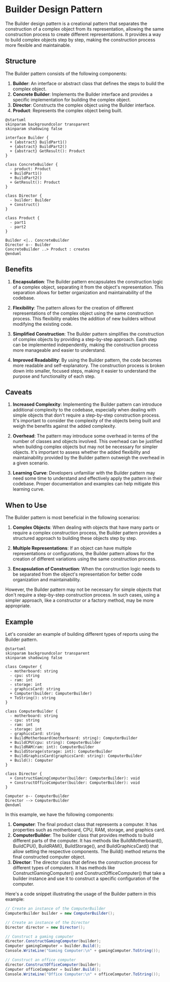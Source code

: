 # Builder Design Pattern

The Builder design pattern is a creational pattern that separates the construction of a complex object from its representation, allowing the same construction process to create different representations. It provides a way to build complex objects step by step, making the construction process more flexible and maintainable.

## Structure

The Builder pattern consists of the following components:

1. **Builder**: An interface or abstract class that defines the steps to build the complex object.
2. **Concrete Builder**: Implements the Builder interface and provides a specific implementation for building the complex object.
3. **Director**: Constructs the complex object using the Builder interface.
4. **Product**: Represents the complex object being built.

```plantuml
@startuml
skinparam backgroundcolor transparent
skinparam shadowing false

interface Builder {
  + {abstract} BuildPart1()
  + {abstract} BuildPart2()
  + {abstract} GetResult(): Product
}

class ConcreteBuilder {
  - product: Product
  + BuildPart1()
  + BuildPart2()
  + GetResult(): Product
}

class Director {
  - builder: Builder
  + Construct()
}

class Product {
  - part1
  - part2
}

Builder <|.. ConcreteBuilder
Director o-- Builder
ConcreteBuilder ..> Product : creates
@enduml
```

## Benefits

1. **Encapsulation**: The Builder pattern encapsulates the construction logic of a complex object, separating it from the object's representation. This separation allows for better organization and maintainability of the codebase.

2. **Flexibility**: The pattern allows for the creation of different representations of the complex object using the same construction process. This flexibility enables the addition of new builders without modifying the existing code.

3. **Simplified Construction**: The Builder pattern simplifies the construction of complex objects by providing a step-by-step approach. Each step can be implemented independently, making the construction process more manageable and easier to understand.

4. **Improved Readability**: By using the Builder pattern, the code becomes more readable and self-explanatory. The construction process is broken down into smaller, focused steps, making it easier to understand the purpose and functionality of each step.

## Caveats

1. **Increased Complexity**: Implementing the Builder pattern can introduce additional complexity to the codebase, especially when dealing with simple objects that don't require a step-by-step construction process. It's important to consider the complexity of the objects being built and weigh the benefits against the added complexity.

2. **Overhead**: The pattern may introduce some overhead in terms of the number of classes and objects involved. This overhead can be justified when building complex objects but may not be necessary for simpler objects. It's important to assess whether the added flexibility and maintainability provided by the Builder pattern outweigh the overhead in a given scenario.

3. **Learning Curve**: Developers unfamiliar with the Builder pattern may need some time to understand and effectively apply the pattern in their codebase. Proper documentation and examples can help mitigate this learning curve.

## When to Use

The Builder pattern is most beneficial in the following scenarios:

1. **Complex Objects**: When dealing with objects that have many parts or require a complex construction process, the Builder pattern provides a structured approach to building these objects step by step.

2. **Multiple Representations**: If an object can have multiple representations or configurations, the Builder pattern allows for the creation of different variations using the same construction process.

3. **Encapsulation of Construction**: When the construction logic needs to be separated from the object's representation for better code organization and maintainability.

However, the Builder pattern may not be necessary for simple objects that don't require a step-by-step construction process. In such cases, using a simpler approach, like a constructor or a factory method, may be more appropriate.

## Example

Let's consider an example of building different types of reports using the Builder pattern.

```plantuml
@startuml
skinparam backgroundcolor transparent
skinparam shadowing false

class Computer {
  - motherboard: string
  - cpu: string
  - ram: int
  - storage: int
  - graphicsCard: string
  + Computer(builder: ComputerBuilder)
  + ToString(): string
}

class ComputerBuilder {
  - motherboard: string
  - cpu: string
  - ram: int
  - storage: int
  - graphicsCard: string
  + BuildMotherboard(motherboard: string): ComputerBuilder
  + BuildCPU(cpu: string): ComputerBuilder
  + BuildRAM(ram: int): ComputerBuilder
  + BuildStorage(storage: int): ComputerBuilder
  + BuildGraphicsCard(graphicsCard: string): ComputerBuilder
  + Build(): Computer
}

class Director {
  + ConstructGamingComputer(builder: ComputerBuilder): void
  + ConstructOfficeComputer(builder: ComputerBuilder): void
}

Computer o-- ComputerBuilder
Director --> ComputerBuilder
@enduml
```

In this example, we have the following components:

1. **Computer**: The final product class that represents a computer. It has properties such as motherboard, CPU, RAM, storage, and graphics card.
2. **ComputerBuilder**: The builder class that provides methods to build different parts of the computer. It has methods like BuildMotherboard(), BuildCPU(), BuildRAM(), BuildStorage(), and BuildGraphicsCard() that allow setting the respective components. The Build() method returns the final constructed computer object.
3. **Director**: The director class that defines the construction process for different types of computers. It has methods like ConstructGamingComputer() and ConstructOfficeComputer() that take a builder instance and use it to construct a specific configuration of the computer.

Here's a code snippet illustrating the usage of the Builder pattern in this example:

```cs
// Create an instance of the ComputerBuilder
ComputerBuilder builder = new ComputerBuilder();

// Create an instance of the Director
Director director = new Director();

// Construct a gaming computer
director.ConstructGamingComputer(builder);
Computer gamingComputer = builder.Build();
Console.WriteLine("Gaming Computer:\n" + gamingComputer.ToString());

// Construct an office computer
director.ConstructOfficeComputer(builder);
Computer officeComputer = builder.Build();
Console.WriteLine("Office Computer:\n" + officeComputer.ToString());
```

